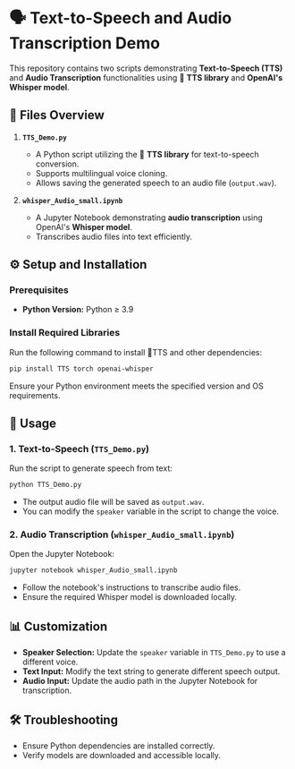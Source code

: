 # 🗣️ **Text-to-Speech and Audio Transcription Demo**  

This repository contains two scripts demonstrating **Text-to-Speech (TTS)** and **Audio Transcription** functionalities using 🐸 **TTS library** and **OpenAI's Whisper model**.  

## 📂 **Files Overview**  

1. **`TTS_Demo.py`**  
   - A Python script utilizing the 🐸 **TTS library** for text-to-speech conversion.  
   - Supports multilingual voice cloning.  
   - Allows saving the generated speech to an audio file (`output.wav`).  

2. **`whisper_Audio_small.ipynb`**  
   - A Jupyter Notebook demonstrating **audio transcription** using OpenAI's **Whisper model**.  
   - Transcribes audio files into text efficiently.  

## ⚙️ **Setup and Installation**  

### Prerequisites  
- **Python Version:** Python ≥ 3.9  

### Install Required Libraries  
Run the following command to install 🐸TTS and other dependencies:  

```bash
pip install TTS torch openai-whisper
```  

Ensure your Python environment meets the specified version and OS requirements.  

## 🚀 **Usage**  

### **1. Text-to-Speech (`TTS_Demo.py`)**  
Run the script to generate speech from text:  

```bash
python TTS_Demo.py
```  

- The output audio file will be saved as `output.wav`.  
- You can modify the `speaker` variable in the script to change the voice.  

### **2. Audio Transcription (`whisper_Audio_small.ipynb`)**  
Open the Jupyter Notebook:  

```bash
jupyter notebook whisper_Audio_small.ipynb
```  

- Follow the notebook's instructions to transcribe audio files.  
- Ensure the required Whisper model is downloaded locally.  

## 📊 **Customization**  

- **Speaker Selection:** Update the `speaker` variable in `TTS_Demo.py` to use a different voice.  
- **Text Input:** Modify the text string to generate different speech output.  
- **Audio Input:** Update the audio path in the Jupyter Notebook for transcription.  

## 🛠️ **Troubleshooting**  

- Ensure Python dependencies are installed correctly.  
- Verify models are downloaded and accessible locally.  
